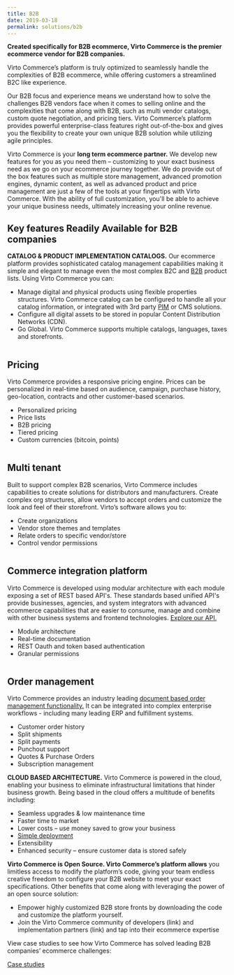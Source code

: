 ```yaml
---
title: B2B
date: 2019-03-18
permalink: solutions/b2b
---
```

<div class="main">
    <div class="features-page">
        <div class="section section--gray section--bg">
            <div class="section__inner container">
                <strong>Created specifically for B2B ecommerce, Virto Commerce is the premier ecommerce vendor for B2B companies.</strong>
                <p class="section__descr">
                    Virto Commerce’s platform is truly optimized to seamlessly handle the complexities of B2B ecommerce, while offering customers a streamlined B2C like experience.
                </p>
                <p class="section__descr">
                    Our B2B focus and experience means we understand how to solve the challenges B2B vendors face when it comes to selling online and the complexities that come along with B2B,
                    such as multi vendor catalogs, custom quote negotiation, and pricing tiers. Virto Commerce’s platform provides powerful enterprise-class features right out-of-the-box
                    and gives you the flexibility to create your own unique B2B solution while utilizing agile principles.
                </p>
                <p class="section__descr">
                    Virto Commerce is your <strong>long term ecommerce partner.</strong> We develop new features for you as you need them – customizing to your exact business need as we go on
                    your ecommerce journey together. We do provide out of the box features such as multiple store management, advanced promotion engines, dynamic content, as well as advanced
                    product and price management are just a few of the tools at your fingertips with Virto Commerce. With the ability of full customization, you'll be able to achieve your
                    unique business needs, ultimately increasing your online revenue.
                </p>
            </div>
        </div>
        <div class="section">
            <div class="section__inner container">
                <h2>Key features Readily Available for B2B companies</h2>
                <p class="section__descr">
                    <strong>CATALOG & PRODUCT IMPLEMENTATION CATALOGS.</strong> Our ecommerce platform provides sophisticated catalog management capabilities making it simple and
                    elegant to manage even the most complex B2C and <a href="/b2b-ecommerce-platform">B2B</a> product lists. Using Virto Commerce you can:
                    <ul>
                        <li>
                            Manage digital and physical products using flexible properties structures. Virto Commerce catalog can be configured to handle all your catalog information,
                            or integrated with 3rd party <a href="/product-information-management-software-pim">PIM</a> or CMS solutions.
                        </li>
                        <li>Configure all digital assets to be stored in popular Content Distribution Networks (CDN).</li>
                        <li>Go Global. Virto Commerce supports multiple catalogs, languages, taxes and storefronts.</li>
                    </ul>
                </p>
            </div>
        </div>
        <div class="section section--gray section--bg">
            <div class="section__inner container">
                <div class="row align-items-lg-center flex-row-reverse">
                    <div class="section__img col-lg">
                        <img src="../assets/images/features/pricing.png" alt="" class="section__pic">
                    </div>
                    <div class="col-lg-auto section__info">
                        <h2 class="section__t">Pricing</h2>
                        <p class="section__descr">
                            Virto Commerce provides a responsive pricing engine. Prices can be personalized in real-time based on audience, campaign, purchase history, geo-location,
                            contracts and other customer-based scenarios.
                        </p>
                        <ul>
                            <li>Personalized pricing</li>
                            <li>Price lists</li>
                            <li>B2B pricing</li>
                            <li>Tiered pricing</li>
                            <li>Custom currencies (bitcoin, points)</li>
                        </ul>
                    </div>
                </div>
            </div>
        </div>
        <div class="section">
            <div class="section__inner container">
                <div class="row align-items-lg-center">
                    <div class="section__img col-lg">
                        <img src="../assets/images/features/multi-tenant.png" alt="" class="section__pic">
                    </div>
                    <div class="col-lg-auto section__info">
                        <h2 class="section__t">Multi tenant</h2>
                        <p class="section__descr">
                            Built to support complex B2B scenarios, Virto Commerce includes capabilities to create solutions for distributors and manufacturers.
                            Create complex org structures, allow vendors to accept orders and customize the look and feel of their storefront. Virto’s software allows you to:
                        </p>
                        <ul>
                            <li>Create organizations</li>
                            <li>Vendor store themes and templates</li>
                            <li>Relate orders to specific vendor/store</li>
                            <li>Control vendor permissions</li>
                        </ul>
                    </div>
                </div>
            </div>
        </div>
        <div class="section section--gray section--bg">
            <div class="section__inner container">
                <div class="row align-items-lg-center flex-row-reverse">
                    <div class="section__img col-lg">
                        <img src="../assets/images/features/commerce-integration-platform.png" alt="" class="section__pic">
                    </div>
                    <div class="col-lg-auto section__info">
                        <h2 class="section__t">Commerce integration platform</h2>
                        <p class="section__descr">
                            Virto Commerce is developed using modular architecture with each module exposing a set of REST based API's. These standards based unified API's provide
                            businesses, agencies, and system integrators with advanced ecommerce capabilities that are easier to consume, manage and combine with other business
                            systems and frontend technologies. <a href="">Explore our API.</a>
                        </p>
                        <ul>
                            <li>Module architecture</li>
                            <li>Real-time documentation</li>
                            <li>REST Oauth and token based authentication</li>
                            <li>Granular permissions</li>
                        </ul>
                    </div>
                </div>
            </div>
        </div>
        <div class="section">
            <div class="section__inner container">
                <div class="row align-items-lg-center">
                    <div class="section__img col-lg">
                        <img src="../assets/images/features/order-management.png" alt="" class="section__pic">
                    </div>
                    <div class="col-lg-auto section__info">
                        <h2 class="section__t">Order management</h2>
                        <p class="section__descr">
                             Virto Commerce provides an industry leading <a href="/order-management-software-oms">document based order management functionality.</a> It can be
                             integrated into complex enterprise workflows - including many leading ERP and fulfillment systems.
                        </p>
                        <ul>
                            <li>Customer order history</li>
                            <li>Split shipments</li>
                            <li>Split payments</li>
                            <li>Punchout support</li>
                            <li>Quotes & Purchase Orders</li>
                            <li>Subscription management</li>
                        </ul>
                    </div>
                </div>
            </div>
        </div>
        <div class="section section--gray section--bg">
            <div class="section__inner container">
                <p class="section__descr">
                    <strong>CLOUD BASED ARCHITECTURE.</strong> Virto Commerce is powered in the cloud, enabling your business to eliminate infrastructural limitations that hinder
                    business growth. Being based in the cloud offers a multitude of benefits including:
                    <ul>
                        <li>Seamless upgrades & low maintenance time</li>
                        <li>Faster time to market</li>
                        <li>Lower costs – use money saved to grow your business</li>
                        <li><a href="">Simple deployment</a></li>
                        <li>Extensibility </li>
                        <li>Enhanced security – ensure customer data is stored safely</li>
                    </ul>
                </p>
            </div>
        </div>
        <div class="section">
            <div class="section__inner container">
                <p class="section__descr">
                    <strong>Virto Commerce is Open Source. Virto Commerce’s platform allows</strong> you limitless access to modify the platform’s code, giving your team endless
                    creative freedom to configure your B2B website to meet your exact specifications. Other benefits that come along with leveraging the power of an open source
                    solution:
                    <ul>
                        <li>Empower highly customized B2B store fronts by downloading the code and customize the platform yourself.</li>
                        <li>Join the Virto Commerce community of developers (link) and implementation partners (link) and tap into their ecommerce expertise</li>
                    </ul>
                </p>
                <p class="section__descr">
                    View case studies to see how Virto Commerce has solved leading B2B companies’ ecommerce challenges:
                </p>
                <a href="/case-studies">Case studies</a>
            </div>
        </div>
    </div>
</div>
